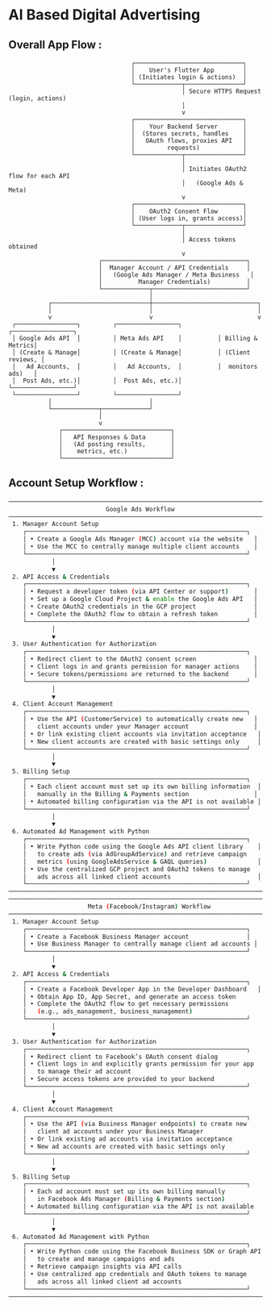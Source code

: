 # AI Based Digital Advertising

## Overall App Flow : 
                                      ┌──────────────────────────────┐
                                      │    User's Flutter App        │
                                      │ (Initiates login & actions)  │
                                      └─────────────┬────────────────┘
                                                    │ Secure HTTPS Request (login, actions)
                                                    │
                                                    v
                                      ┌──────────────────────────────┐
                                      │    Your Backend Server       │
                                      │  (Stores secrets, handles    │
                                      │   OAuth flows, proxies API   │
                                      │         requests)            │
                                      └─────────────┬────────────────┘
                                                    │
                                                    │ Initiates OAuth2 flow for each API
                                                    │   (Google Ads & Meta)
                                                    v
                                      ┌──────────────────────────────┐
                                      │    OAuth2 Consent Flow       │
                                      │ (User logs in, grants access)│
                                      └─────────────┬────────────────┘
                                                    │
                                                    │ Access tokens obtained
                                                    v
                             ┌────────────────────────────────────────┐
                             │  Manager Account / API Credentials     │
                             │   (Google Ads Manager / Meta Business   │
                             │          Manager Credentials)          │
                             └─────────────┬──────────────────────────┘
                                           │
               ┌───────────────────────────┼─────────────────────────────┐
               │                           │                             │
               v                           v                             v
     ┌─────────────────┐         ┌─────────────────┐          ┌─────────────────┐
     │ Google Ads API  │         │ Meta Ads API    │          │ Billing & Metrics│
     │ (Create & Manage│         │ (Create & Manage│          │ (Client reviews, │
     │   Ad Accounts,  │         │   Ad Accounts,  │          │  monitors ads)   │
     │  Post Ads, etc.)│         │  Post Ads, etc.)│          └─────────────────┘
     └─────────────────┘         └─────────────────┘
               │                           │
               └─────────────┬─────────────┘
                             │
                             v
                  ┌──────────────────────────────┐
                  │   API Responses & Data       │
                  │   (Ad posting results,       │
                  │    metrics, etc.)            │
                  └──────────────────────────────┘

## Account Setup Workflow : 
```bash
──────────────────────────────────────────────────────────────────────────────
                           Google Ads Workflow
──────────────────────────────────────────────────────────────────────────────
 1. Manager Account Setup
    ┌─────────────────────────────────────────────────────────────┐
    │ • Create a Google Ads Manager (MCC) account via the website   │
    │ • Use the MCC to centrally manage multiple client accounts    │
    └─────────────────────────────────────────────────────────────┘
            │
            ▼
 2. API Access & Credentials
    ┌─────────────────────────────────────────────────────────────┐
    │ • Request a developer token (via API Center or support)       │
    │ • Set up a Google Cloud Project & enable the Google Ads API   │
    │ • Create OAuth2 credentials in the GCP project                │
    │ • Complete the OAuth2 flow to obtain a refresh token          │
    └─────────────────────────────────────────────────────────────┘
            │
            ▼
 3. User Authentication for Authorization
    ┌─────────────────────────────────────────────────────────────┐
    │ • Redirect client to the OAuth2 consent screen                │
    │ • Client logs in and grants permission for manager actions    │
    │ • Secure tokens/permissions are returned to the backend       │
    └─────────────────────────────────────────────────────────────┘
            │
            ▼
 4. Client Account Management
    ┌─────────────────────────────────────────────────────────────┐
    │ • Use the API (CustomerService) to automatically create new   │
    │   client accounts under your Manager account                  │
    │ • Or link existing client accounts via invitation acceptance   │
    │ • New client accounts are created with basic settings only     │
    └─────────────────────────────────────────────────────────────┘
            │
            ▼
 5. Billing Setup
    ┌─────────────────────────────────────────────────────────────┐
    │ • Each client account must set up its own billing information  │
    │   manually in the Billing & Payments section                  │
    │ • Automated billing configuration via the API is not available │
    └─────────────────────────────────────────────────────────────┘
            │
            ▼
 6. Automated Ad Management with Python
    ┌─────────────────────────────────────────────────────────────┐
    │ • Write Python code using the Google Ads API client library    │
    │   to create ads (via AdGroupAdService) and retrieve campaign     │
    │   metrics (using GoogleAdsService & GAQL queries)              │
    │ • Use the centralized GCP project and OAuth2 tokens to manage   │
    │   ads across all linked client accounts                        │
    └─────────────────────────────────────────────────────────────┘
──────────────────────────────────────────────────────────────────────────────
──────────────────────────────────────────────────────────────────────────────
                      Meta (Facebook/Instagram) Workflow
──────────────────────────────────────────────────────────────────────────────
 1. Manager Account Setup
    ┌─────────────────────────────────────────────────────────────┐
    │ • Create a Facebook Business Manager account                │
    │ • Use Business Manager to centrally manage client ad accounts │
    └─────────────────────────────────────────────────────────────┘
            │
            ▼
 2. API Access & Credentials
    ┌─────────────────────────────────────────────────────────────┐
    │ • Create a Facebook Developer App in the Developer Dashboard   │
    │ • Obtain App ID, App Secret, and generate an access token        │
    │ • Complete the OAuth2 flow to get necessary permissions          │
    │   (e.g., ads_management, business_management)                   │
    └─────────────────────────────────────────────────────────────┘
            │
            ▼
 3. User Authentication for Authorization
    ┌─────────────────────────────────────────────────────────────┐
    │ • Redirect client to Facebook’s OAuth consent dialog            │
    │ • Client logs in and explicitly grants permission for your app    │
    │   to manage their ad account                                    │
    │ • Secure access tokens are provided to your backend             │
    └─────────────────────────────────────────────────────────────┘
            │
            ▼
 4. Client Account Management
    ┌─────────────────────────────────────────────────────────────┐
    │ • Use the API (via Business Manager endpoints) to create new    │
    │   client ad accounts under your Business Manager                │
    │ • Or link existing ad accounts via invitation acceptance         │
    │ • New ad accounts are created with basic settings only            │
    └─────────────────────────────────────────────────────────────┘
            │
            ▼
 5. Billing Setup
    ┌─────────────────────────────────────────────────────────────┐
    │ • Each ad account must set up its own billing manually          │
    │   in Facebook Ads Manager (Billing & Payments section)          │
    │ • Automated billing configuration via the API is not available   │
    └─────────────────────────────────────────────────────────────┘
            │
            ▼
 6. Automated Ad Management with Python
    ┌─────────────────────────────────────────────────────────────┐
    │ • Write Python code using the Facebook Business SDK or Graph API │
    │   to create and manage campaigns and ads                        │
    │ • Retrieve campaign insights via API calls                       │
    │ • Use centralized app credentials and OAuth tokens to manage     │
    │   ads across all linked client ad accounts                         │
    └─────────────────────────────────────────────────────────────┘
──────────────────────────────────────────────────────────────────────────────

```
